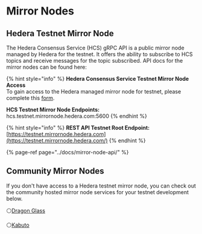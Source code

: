 # Mirror Nodes

## Hedera Testnet Mirror Node

The Hedera Consensus Service \(HCS\) gRPC API is a public mirror node managed by Hedera for the testnet. It offers the ability to subscribe to HCS topics and receive messages for the topic subscribed. API docs for the mirror nodes can be found here:

{% hint style="info" %}
**Hedera Consensus Service Testnet Mirror Node Access**  
To gain access to the Hedera managed mirror node for testnet, please complete this [form](https://learn.hedera.com/hcs-mirror-api-mainnet).  
  
**HCS Testnet Mirror Node Endpoints:**  
hcs.testnet.mirrornode.hedera.com:5600 
{% endhint %}

{% hint style="info" %}
**REST API Testnet Root Endpoint:**  
[https://testnet.mirrornode.hedera.com](https://testnet.mirrornode.hedera.com/)
{% endhint %}

{% page-ref page="../docs/mirror-node-api/" %}

## Community Mirror Nodes

If you don't have access to a Hedera testnet mirror node, you can check out the community hosted mirror node services for your testnet development below.

⚪[Dragon Glass](https://app.dragonglass.me/hedera/home)

⚪[Kabuto](https://kabuto.sh)

